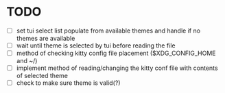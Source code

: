 # TODO

- [ ] set tui select list populate from available themes and handle if no themes are available
- [ ] wait until theme is selected by tui before reading the file
- [ ] method of checking kitty config file placement ($XDG_CONFIG_HOME and ~/)
- [ ] implement method of reading/changing the kitty conf file with contents of selected theme
- [ ] check to make sure theme is valid(?)
